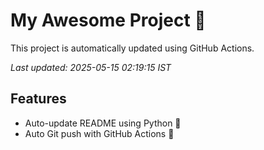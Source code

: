 # My Awesome Project 🚀

This project is automatically updated using GitHub Actions.

_Last updated: 2025-05-15 02:19:15 IST_

## Features
- Auto-update README using Python 🐍
- Auto Git push with GitHub Actions 🤖
